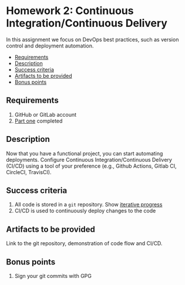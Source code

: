 # Homework 2: Continuous Integration/Continuous Delivery

In this assignment we focus on DevOps best practices, such as version control and deployment automation.

<!-- toc -->

- [Requirements](#requirements)
- [Description](#description)
- [Success criteria](#success-criteria)
- [Artifacts to be provided](#artifacts-to-be-provided)
- [Bonus points](#bonus-points)

<!-- tocstop -->

## Requirements

1. GitHub or GitLab account
1. [Part one](gke.md) completed

## Description

Now that you have a functional project, you can start automating deployments. Configure Continuous Integration/Continuous Delivery (CI/CD) using a tool of your preference (e.g., Github Actions, Gitlab CI, CircleCI, TravisCI).

## Success criteria

1. All code is stored in a `git` repository. Show [iterative progress](https://chris.beams.io/posts/git-commit/)
1. CI/CD is used to continuously deploy changes to the code

## Artifacts to be provided

Link to the git repository, demonstration of code flow and CI/CD.

## Bonus points

1. Sign your git commits with GPG
